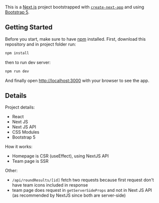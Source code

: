 This is a [Next.js](https://nextjs.org/) project bootstrapped with [`create-next-app`](https://github.com/vercel/next.js/tree/canary/packages/create-next-app) and using [Bootstrap 5](https://react-bootstrap.github.io/).

## Getting Started
Before you start, make sure to have [npm](https://docs.npmjs.com/downloading-and-installing-node-js-and-npm) installed.
First, download this repository and in project folder run:

```bash
npm install
```
then to run dev server:
```bash
npm run dev
```
And finally open [http://localhost:3000](http://localhost:3000) with your browser to see the app.


## Details

Project details:

- React
- Next JS
- Next JS API
- CSS Modules
- Bootstrap 5

How it works:

- Homepage is CSR (useEffect), using NextJS API
- Team page is SSR 

Other:

- `/api/roundResults/[id]` fetch two requests because first request don't have team icons included in response
- team page does request in `getServerSideProps` and not in Next JS API (as recommended by NextJS since both are server-side)
